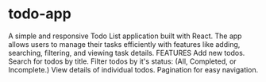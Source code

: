 # todo-app
A simple and responsive Todo List application built with React. The app allows users to manage their tasks efficiently with features like adding, searching, filtering, and viewing task details.
FEATURES
Add new todos.
Search for todos by title.
Filter todos by it's status: (All, Completed, or Incomplete.)
View details of individual todos.
Pagination for easy navigation.
